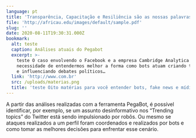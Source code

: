 ```yaml
---
language: pt
title: 'Transparência, Capacitação e Resiliência são as nossas palavras-chaves'
file: 'http://africau.edu/images/default/sample.pdf'
slug: ''
date: 2020-08-11T19:30:31.000Z
bookmark:
  alt: teste
  caption: Análises atuais do Pegabot
  excerpt: >-
    teste O caso envolvendo o Facebook e a empresa Cambridge Analytica mostrou a
    necessidade de entendermos melhor a forma como bots atuam criando tendências
    e influenciando debates políticos…
  link: 'http://www.com.br'
  src: /uploads/materias.png
  title: 'teste Oito matérias para você entender bots, fake news e mídias sociais'
---
```

A partir das análises realizadas com a ferramenta PegaBot, é possível identificar, por exemplo, se um assunto desinformativo nos “Trending topics” do Twitter está sendo impulsionado por robôs. Ou mesmo se ataques realizados a um perfil foram coordenados e realizados por bots e como tomar as melhores decisões para enfrentar esse cenário.
